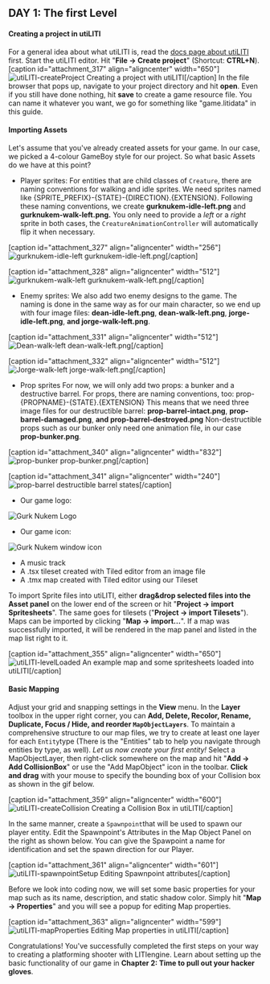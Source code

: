 ## DAY 1: The first Level

#### Creating a project in utiLITI

For a general idea about what utiLITI is, read the [docs page about utiLITI](https://docs.litiengine.com/getting-started/creating-a-project/utiliti-editor) first. Start the utiLITI editor. Hit "**File -> Create project**" (Shortcut: **CTRL+N**). [caption id="attachment_317" align="aligncenter" width="650"]![utiLITI-createProject](https://staging.litiengine.com/wp-content/uploads/2018/12/1-createProject-300x201.png) Creating a project with utiLITI[/caption] In the file browser that pops up, navigate to your project directory and hit **open**. Even if you still have done nothing, hit **save** to create a game resource file. You can name it whatever you want, we go for something like "game.litidata" in this guide.

#### Importing Assets

Let's assume that you've already created assets for your game. In our case, we picked a 4-colour GameBoy style for our project. So what basic Assets do we have at this point?

*   Player sprites: For entities that are child classes of `Creature`, there are naming conventions for walking and idle sprites. We need sprites named like {SPRITE_PREFIX}-{STATE}-{DIRECTION}.{EXTENSION}. Following these naming conventions, we create **gurknukem-idle-left.png** and **gurknukem-walk-left.png.** You only need to provide a _left_ or a _right_ sprite in both cases, the `CreatureAnimationController` will automatically flip it when necessary. 

[caption id="attachment_327" align="aligncenter" width="256"]![gurknukem-idle-left](https://staging.litiengine.com/wp-content/uploads/2018/12/gurknukem-idle-left.jpg) gurknukem-idle-left.png[/caption]

[caption id="attachment_328" align="aligncenter" width="512"]![gurknukem-walk-left](https://staging.litiengine.com/wp-content/uploads/2018/12/gurknukem-walk-left.jpg) gurknukem-walk-left.png[/caption]
*   Enemy sprites: We also add two enemy designs to the game. The naming is done in the same way as for our main character, so we end up with four image files: **dean-idle-left.png**, **dean-walk-left.png**, **jorge-idle-left.png**, **and jorge-walk-left.png**. 

[caption id="attachment_331" align="aligncenter" width="512"]![Dean-walk-left](https://staging.litiengine.com/wp-content/uploads/2018/12/Dean-walk-left.png) dean-walk-left.png[/caption]

[caption id="attachment_332" align="aligncenter" width="512"]![Jorge-walk-left](https://staging.litiengine.com/wp-content/uploads/2018/12/Jorge-walk-left.png) jorge-walk-left.png[/caption]

*   Prop sprites For now, we will only add two props: a bunker and a destructive barrel. For props, there are naming conventions, too: prop-{PROPNAME}-{STATE}.{EXTENSION} This means that we need three image files for our destructible barrel: **prop-barrel-intact.png**, **prop-barrel-damaged.png**, **and prop-barrel-destroyed.png** Non-destructible props such as our bunker only need one animation file, in our case **prop-bunker.png**. 

[caption id="attachment_340" align="aligncenter" width="832"]![prop-bunker](https://staging.litiengine.com/wp-content/uploads/2018/12/prop-bunker.png) prop-bunker.png[/caption] 

[caption id="attachment_341" align="aligncenter" width="240"]![prop-barrel](https://staging.litiengine.com/wp-content/uploads/2018/12/prop-barrel.png) destructible barrel states[/caption]

*   Our game logo: 

![Gurk Nukem Logo](https://staging.litiengine.com/wp-content/uploads/2018/12/Logo-1.png)
*   Our game icon: 

![Gurk Nukem window icon](https://staging.litiengine.com/wp-content/uploads/2018/12/icon-150x150.png)
*   A music track
*   A .tsx tileset created with Tiled editor from an image file
*   A .tmx map created with Tiled editor using our Tileset

To import Sprite files into utiLITI, either **drag&drop selected files into the Asset panel** on the lower end of the screen or hit "**Project -> import Spritesheets**". The same goes for tilesets ("**Project -> import Tilesets**"). Maps can be imported by clicking "**Map -> import...**". If a map was successfully imported, it will be rendered in the map panel and listed in the map list right to it. 

[caption id="attachment_355" align="aligncenter" width="650"]![utiLITI-levelLoaded](https://staging.litiengine.com/wp-content/uploads/2018/12/2-levelLoaded.png) An example map and some spritesheets loaded into utiLITI[/caption]

#### Basic Mapping

Adjust your grid and snapping settings in the **View** menu. In the **Layer** toolbox in the upper right corner, you can **Add, Delete, Recolor, Rename, Duplicate, Focus / Hide, and reorder `MapObjectLayers`**. To maintain a comprehensive structure to our map files, we try to create at least one layer for each `Entity`type (There is the "Entities" tab to help you navigate through entities by type, as well). _Let us now create your first entity!_ Select a MapObjectLayer, then right-click somewhere on the map and hit "**Add -> Add CollisionBox**" or use the "Add MapObject" icon in the toolbar. **Click and drag** with your mouse to specify the bounding box of your Collision box as shown in the gif below.

[caption id="attachment_359" align="aligncenter" width="600"]![utiLITI-createCollision](https://staging.litiengine.com/wp-content/uploads/2018/12/3-createCollision.gif) Creating a Collision Box in utiLITI[/caption]

In the same manner, create a `Spawnpoint`that will be used to spawn our player entity. Edit the Spawnpoint's Attributes in the Map Object Panel on the right as shown below. You can give the Spawpoint a name for identification and set the spawn direction for our Player.

[caption id="attachment_361" align="aligncenter" width="601"]![utiLITI-spawnpointSetup](https://staging.litiengine.com/wp-content/uploads/2018/12/4-spawnpointSetup.gif) Editing Spawnpoint attributes[/caption]

Before we look into coding now, we will set some basic properties for your map such as its name, description, and static shadow color. Simply hit "**Map -> Properties**" and you will see a popup for editing Map properties.

[caption id="attachment_363" align="aligncenter" width="599"]![utiLITI-mapProperties](https://staging.litiengine.com/wp-content/uploads/2018/12/5-mapProperties.gif) Editing Map properties in utiLITI[/caption]

Congratulations! You've successfully completed the first steps on your way to creating a platforming shooter with LITIengine. Learn about setting up the basic functionality of our game in **Chapter 2: Time to pull out your hacker gloves**.